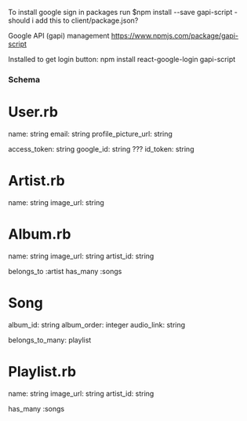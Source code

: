 To install google sign in packages run $npm install --save gapi-script
-should i add this to client/package.json?

Google API (gapi) management
<https://www.npmjs.com/package/gapi-script>

Installed to get login button:
npm install react-google-login gapi-script



### Schema

# User.rb
name: string
email: string
profile_picture_url: string

access_token: string
google_id: string
??? id_token: string

# Artist.rb
name: string
image_url: string

# Album.rb
name: string
image_url: string
artist_id: string

belongs_to :artist
has_many :songs
# Song
album_id: string
album_order: integer
audio_link: string

belongs_to_many: playlist

# Playlist.rb
name: string
image_url: string
artist_id: string

has_many :songs


